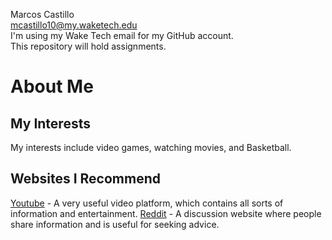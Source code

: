 Marcos Castillo<br>
mcastillo10@my.waketech.edu<br>
I'm using my Wake Tech email for my GitHub account.<br>
This repository will hold assignments.

# About Me
## My Interests
My interests include video games, watching movies, and Basketball.
## Websites I Recommend
[Youtube](https://www.youtube.com/) - A very useful video platform, which contains all sorts of information and entertainment.
[Reddit](https://www.reddit.com/) - A discussion website where people share information and is useful for seeking advice.